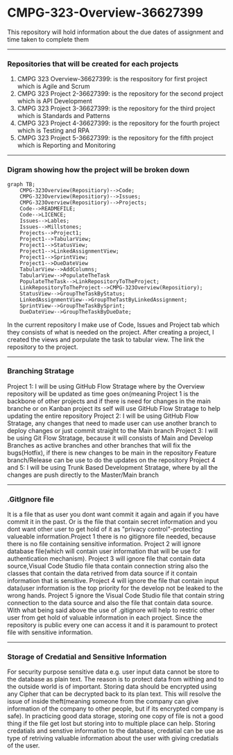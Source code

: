 # CMPG-323-Overview-36627399
This repository will hold information about the due dates of assignment and time taken to complete them
<hr color= red>
  
### Repositories that will be created for each projects
1) CMPG 323 Overview-36627399: is the respository for first project which is Agile and Scrum<br>
2) CMPG 323 Project 2-36627399: is the repository for the second project which is API Development<br>
3) CMPG 323 Project 3-36627399: is the repository for the third project which is Standards and Patterns<br>
4) CMPG 323 Project 4-36627399: is the repository for the fourth project which is Testing and RPA<br>
5) CMPG 323 Project 5-36627399: is the repository for the fifth project which is Reporting and Monitoring<br>
<hr color = red>

### Digram showing how the project will be broken down<br>
 
```mermaid
graph TB;
    CMPG-323Overview(Repositiory)-->Code;
    CMPG-323Overview(Repositiory)-->Issues;
    CMPG-323Overview(Repositiory)-->Projects;
    Code-->READMEFILE;
    Code-->LICENCE;
    Issues-->Lables;
    Issues-->Millstones;
    Projects-->Project1;
    Project1-->TabularView;
    Project1-->StatusView;
    Project1-->LinkedAssignmentView;
    Project1-->SprintView;
    Project1-->DueDateView
    TabularView-->AddColumns;
    TabularView-->PopulateTheTask
    PopulateTheTask-->LinkRepositoryToTheProject;
    LinkRepositoryToTheProject-->CMPG-323Overview(Repositiory);
    StatusView-->GroupTheTaskByStatus;
    LinkedAssignmentView-->GroupTheTastByLinkedAssignment;
    SprintView-->GroupTheTaskBySprint;
    DueDateView-->GroupTheTaskByDueDate;
```

In the current repository I make use of Code, Issues and Project tab which they consists of what is needed on the project. After creating a project, I created the views and porpulate the task to tabular view. The link the repository to the project. 
<hr color="red">
  
### Branching Stratage

 
Project 1: I will be using GitHub Flow Stratage where by the Overview repository will be updated as time goes on(meaning Project 1 is the backbone of other projects and if there is need for changes in the main branche or on Kanban project its self will use GitHub Flow Stratage to help updating the entire repository
Project 2: I will be using GitHub Flow Stratage, any changes that need to made user can use another branch to deploy changes or just commit straight to the Main branch
Project 3: I will be using Git Flow Stratage, because it will consists of Main and Develop Branches as active branches and other branches that will fix the bugs(Hotfix), if there is new changes to be main in the repository Feature branch/Release can be use to do the updates on the repository
Project 4 and 5: I will be using Trunk Based Development Stratage, where by all the changes are push directly to the Master/Main branch
<hr color="red">
 
### .GitIgnore file
It is a file that as user you dont want commit it again and again if you have commit it in the past. Or is the file that contain secret information and you dont want other user to get hold of it as "privacy control"-protecting valueable information.Project 1 there is no gitignore file needed, because there is no file containing sensitive information. Project 2 will ignore database file(which will contain user information that will be use for authentication mechanism). Project 3 will ignore file that contain data source,Visual Code Studio file thata contain connection string also the classes that contain the data retrived from data source if it contain information that is sensitive. Project 4 will ignore the file that contain input data(user information is the top priority for the develop not be leaked to the wrong hands. Project 5 ignore the Visual Code Studio file that contain string connection to the data source and also the file that contain data source. With what being said above the use of .gitignore will help to restric other user from get hold of valuable information in each project. Since the repository is public every one can access it and it is paramount to protect file with sensitive information.
<hr>

### Storage of Credatial and Sensitive Information
For security purpose sensitive data e.g. user input data cannot be store to the database as plain text. The reason is to protect data from withing and to the outside world is of important. Storing data should be encrypted using any Cipher that can be decrypted back to its plan text. This will resolve the issue of inside theft(meaning someone from the company can give information of the company to other people, but if its encrypted company is safe). In practicing good data storage, storing one copy of file is not a good thing if the file get lost but storing into to multiple place can help. Storing credatials and senstive information to the database, credatial can be use as type of retriving valuable information about the user with giving credatials of the user.

